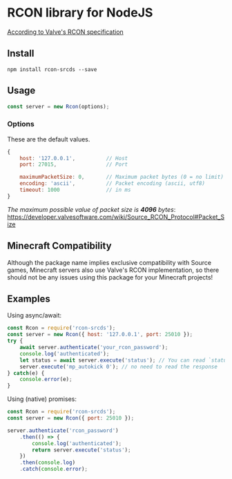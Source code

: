 # RCON library for NodeJS
[According to Valve's RCON specification](https://developer.valvesoftware.com/wiki/Source_RCON_Protocol)

## Install
```console
npm install rcon-srcds --save
```

## Usage
```javascript
const server = new Rcon(options);
```

### Options
These are the default values.
```javascript
{
    host: '127.0.0.1',          // Host
    port: 27015,                // Port

    maximumPacketSize: 0,       // Maximum packet bytes (0 = no limit)
    encoding: 'ascii',          // Packet encoding (ascii, utf8)
    timeout: 1000               // in ms
}
```

*The maximum possible value of packet size is **4096** bytes*: https://developer.valvesoftware.com/wiki/Source_RCON_Protocol#Packet_Size

## Minecraft Compatibility
Although the package name implies exclusive compatibility with Source games, Minecraft servers also use Valve's RCON implementation, so there should not be any issues using this package for your Minecraft projects!

## Examples
Using async/await:
```javascript
const Rcon = require('rcon-srcds');
const server = new Rcon({ host: '127.0.0.1', port: 25010 });
try {
    await server.authenticate('your_rcon_password');
    console.log('authenticated');
    let status = await server.execute('status'); // You can read `status` reponse
    server.execute('mp_autokick 0'); // no need to read the response
} catch(e) {
    console.error(e);
}
```
Using (native) promises:
```javascript
const Rcon = require('rcon-srcds');
const server = new Rcon({ port: 25010 });

server.authenticate('rcon_password')
    .then(() => {
        console.log('authenticated');
        return server.execute('status');
    })
    .then(console.log)
    .catch(console.error);
```